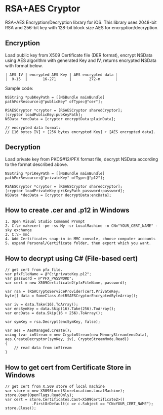 # RSA+AES Cryptor

RSA+AES Encryption/Decryption library for iOS. This library uses 2048-bit RSA and 256-bit key with 128-bit block size AES for encryption/decryption.

## Encryption
Load public key from X509 Certificate file (DER format), encrypt NSData using AES algorithm with generated Key and IV, returns encrypted NSData with format below.

    | AES IV | encrypted AES Key | AES encrypted data |
    |  0-15  |       16-271      |        272-n       |

Sample code:

	
	NSString *pubKeyPath = [[NSBundle mainBundle] pathForResource:@"publicKey" ofType:@"cer"];
	
	RSAESCryptor *cryptor = [RSAESCryptor sharedCryptor];
	[cryptor loadPublicKey:pubKeyPath];
	NSData *encData = [cryptor encryptData:plainData];
	
	// encrypted data format:
	// [16 bytes IV] + [256 bytes encrypted Key] + [AES encrypted data].
   
## Decryption
Load private key from PKCS#12/PFX format file, decrypt NSData according to the format described above.

	NSString *priKeyPath = [[NSBundle mainBundle] pathForResource:@"privateKey" ofType:@"p12"];
	
	RSAESCryptor *cryptor = [RSAESCryptor sharedCryptor];
	[cryptor loadPrivateKey:priKeyPath password:password];
	NSData *decData = [cryptor decryptData:encData];


## How to create .cer and .p12 in Windows

	1. Open Visual Studio Command Prompt
	2. C:\> makecert -pe -ss My -sr LocalMachine -n CN="YOUR_CERT_NAME" -sky exchange
	3. C:\> mmc
	4. Add Certificates snap-in in MMC console, choose computer accounts
	5. expand Personal/Certificate folder, then export which you want.

## How to decrypt using C\# (File-based cert)

	// get cert from pfx file.
	var pfxFileName = @"C:\privateKey.p12";	var password = @"PFX_PASSWORD";	var cert = new X509Certificate2(pfxFileName, password);	var rsa = (RSACryptoServiceProvider)cert.PrivateKey;
	byte[] data = SomeClass.GetRSAESCryptorEncryptedByteArray();		var iv = data.Take(16).ToArray();	var encSymKey = data.Skip(16).Take(256).ToArray();	var encData = data.Skip(16 + 256).ToArray();		var symKey = rsa.Decrypt(encSymKey, false);
	var aes = AesManaged.Create();	using (var inStream = new CryptoStream(new MemoryStream(encData), aes.CreateDecryptor(symKey, iv), CryptoStreamMode.Read))	{		// read data from inStream	}
## How to get cert from Certificate Store in Windows
	// get cert from X.509 store of local machine	var store = new X509Store(StoreLocation.LocalMachine);
	store.Open(OpenFlags.ReadOnly);
	var cert = store.Certificates.Cast<X509Certificate2>()
				.FirstOrDefault(c => c.Subject == "CN=YOUR_CERT_NAME");
	store.Close();
